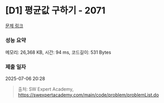 # [D1] 평균값 구하기 - 2071 

[문제 링크](https://swexpertacademy.com/main/code/problem/problemDetail.do?contestProbId=AV5QRnJqA5cDFAUq) 

### 성능 요약

메모리: 26,368 KB, 시간: 94 ms, 코드길이: 531 Bytes

### 제출 일자

2025-07-06 20:28



> 출처: SW Expert Academy, https://swexpertacademy.com/main/code/problem/problemList.do